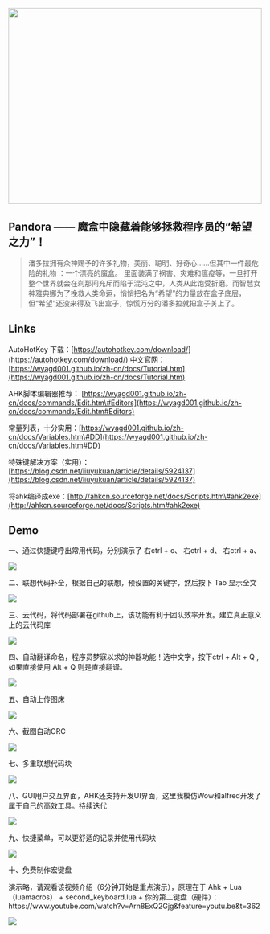 <p align="center">
  <a href="http://wx3.sinaimg.cn/large/006ar8zggy1g24gjfm9m7j313f0h5wr3.jpg">
    <img
      src="http://wx3.sinaimg.cn/large/006ar8zggy1g24gjfm9m7j313f0h5wr3.jpg"
      width="100%"
      height="390"
    />
  </a>
</p>



## Pandora —— 魔盒中隐藏着能够拯救程序员的“希望之力”！

> 潘多拉拥有众神赐予的许多礼物，美丽、聪明、好奇心……但其中一件最危险的礼物 ：一个漂亮的魔盒。
> 里面装满了祸害、灾难和瘟疫等，一旦打开整个世界就会在刹那间充斥而陷于混沌之中，人类从此饱受折磨。而智慧女神雅典娜为了挽救人类命运，悄悄把名为“希望”的力量放在盒子底层，但“希望”还没来得及飞出盒子，惊慌万分的潘多拉就把盒子关上了。


## Links

AutoHotKey 下载：[https://autohotkey.com/download/](https://autohotkey.com/download/)
中文官网：[https://wyagd001.github.io/zh-cn/docs/Tutorial.htm](https://wyagd001.github.io/zh-cn/docs/Tutorial.htm)

AHK脚本编辑器推荐： [https://wyagd001.github.io/zh-cn/docs/commands/Edit.htm\#Editors](https://wyagd001.github.io/zh-cn/docs/commands/Edit.htm#Editors)

常量列表，十分实用：[https://wyagd001.github.io/zh-cn/docs/Variables.htm\#DD](https://wyagd001.github.io/zh-cn/docs/Variables.htm#DD)

特殊键解决方案（实用）：[https://blog.csdn.net/liuyukuan/article/details/5924137](https://blog.csdn.net/liuyukuan/article/details/5924137)

将ahk编译成exe：[http://ahkcn.sourceforge.net/docs/Scripts.htm\#ahk2exe](http://ahkcn.sourceforge.net/docs/Scripts.htm#ahk2exe)



## Demo
<p>一、通过快捷键呼出常用代码，分别演示了 右ctrl + c、 右ctrl + d、 右ctrl + a、</p>
<p>
  <a href="http://wx4.sinaimg.cn/large/006ar8zggy1g24gkdbzbag30ff083u0x.gif">
    <img
      src="http://wx4.sinaimg.cn/large/006ar8zggy1g24gkdbzbag30ff083u0x.gif"
    />
  </a>
</p>

<p>二、联想代码补全，根据自己的联想，预设置的关键字，然后按下 Tab 显示全文</p>
<p>
  <a href="https://s2.ax1x.com/2019/10/16/KiJUAA.md.gif">
    <img
      src="https://s2.ax1x.com/2019/10/16/KiJUAA.md.gif"
    />
  </a>
</p>

<p>三、云代码，将代码部署在github上，该功能有利于团队效率开发。建立真正意义上的云代码库</p>
<p>
  <a href="http://wx3.sinaimg.cn/large/006ar8zggy1g24gkgljh2g30f50fdqv6.gif">
    <img
      src="http://wx3.sinaimg.cn/large/006ar8zggy1g24gkgljh2g30f50fdqv6.gif"
    />
  </a>
</p>

<p>四、自动翻译命名，程序员梦寐以求的神器功能！选中文字，按下ctrl + Alt + Q , 如果直接使用 Alt + Q 则是直接翻译。</p>
<p>
  <a href="http://wx4.sinaimg.cn/large/006ar8zggy1g24gkn4nong30a704adqr.gif">
    <img
      src="http://wx4.sinaimg.cn/large/006ar8zggy1g24gkn4nong30a704adqr.gif"
    />
  </a>
</p>

<p>五、自动上传图床</p>
<p>
  <a href="https://s1.ax1x.com/2020/05/30/tQqaQK.gif">
    <img
      src="https://s1.ax1x.com/2020/05/30/tQqaQK.gif"
    />
  </a>
</p>

<p>六、截图自动ORC</p>
<p>
  <a href="https://s1.ax1x.com/2020/05/30/tQq8o9.gif">
    <img
      src="https://s1.ax1x.com/2020/05/30/tQq8o9.gif"
    />
  </a>
</p>


<p>七、多重联想代码块</p>
<p>
  <a href="https://s1.ax1x.com/2020/05/30/tQbXad.gif">
    <img
      src="https://s1.ax1x.com/2020/05/30/tQbXad.gif"
    />
  </a>
</p>

<p>八、GUI用户交互界面，AHK还支持开发UI界面，这里我模仿Wow和alfred开发了属于自己的高效工具。持续迭代</p>
<p>
  <a href="https://s1.ax1x.com/2020/05/30/tQHFl8.png">
    <img
      src="https://s1.ax1x.com/2020/05/30/tQHFl8.png"
    />
  </a>
</p>

<p>九、快捷菜单，可以更舒适的记录并使用代码块</p>
<p>
  <a href="http://wx3.sinaimg.cn/large/006ar8zggy1g24gj5svy0j30jp0m2q4h.jpg">
    <img
      src="http://wx3.sinaimg.cn/large/006ar8zggy1g24gj5svy0j30jp0m2q4h.jpg"
    />
  </a>
</p>

<p>十、免费制作宏键盘</p>
<p>
  演示略，请观看该视频介绍（6分钟开始是重点演示），原理在于 Ahk + Lua（luamacros） + second_keyboard.lua + 你的第二键盘（硬件）：
  https://www.youtube.com/watch?v=Arn8ExQ2Gjg&feature=youtu.be&t=362
</p>
<p>
  <a href="https://s1.ax1x.com/2020/05/30/tQLDXT.png">
    <img
      src="https://s1.ax1x.com/2020/05/30/tQLDXT.png"
    />
  </a>
</p>
